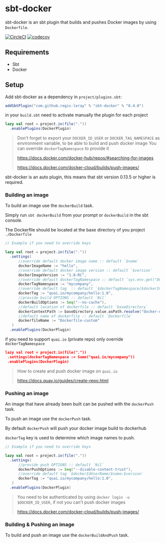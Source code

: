 # sbt-docker

sbt-docker is an sbt plugin that builds and pushes Docker images by using `Dockerfile`.

[![CircleCI](https://circleci.com/gh/regis-leray/sbt-docker/tree/master.svg?style=svg)](https://circleci.com/gh/regis-leray/sbt-docker/tree/master)
[![codecov](https://codecov.io/gh/regis-leray/sbt-docker/branch/master/graph/badge.svg)](https://codecov.io/gh/regis-leray/sbt-docker)


Requirements
------------
* Sbt
* Docker

Setup
-----

Add sbt-docker as a dependency in `project/plugins.sbt`:
```scala
addSbtPlugin("com.github.regis-leray" % "sbt-docker" % "0.4.0")
```
in your `build.sbt` need to activate manually the plugin for each project

```scala
lazy val root = project.in(file("."))
  .enablePlugins(DockerPlugin)
```

> Don't forget to export your `DOCKER_ID_USER` or `DOCKER_TAG_NAMESPACE` as environment variable, to be able to build and push docker image
> You can override `dockerTagNamespace` to provide it
> 
> https://docs.docker.com/docker-hub/repos/#searching-for-images
>
> https://docs.docker.com/docker-cloud/builds/push-images/

sbt-docker is an auto plugin, this means that sbt version 0.13.5 or higher is required.

### Building an image

To build an image use the `dockerBuild` task.

Simply run `sbt dockerBuild` from your prompt or `dockerBuild` in the sbt console.

The Dockerfile should be located at the base directory of you project `./Dockerfile` 

```scala
// Example if you need to override keys

lazy val root = project.in(file("."))
  .settings(
      //override default docker image name :: default `$name`
      dockerImageName := "hello",
      //override default docker image version :: default `$version`
      dockerImageVersion := "1.0-RC",
      //override default dockerTagNamespace :: default `sys.env.get("DOCKER_ID_USER") or sys.env.get("DOCKER_TAG_NAMESPACE")`     
      dockerTagNamespace := "mycompany",
      //override default tag  :: default `$dockerTagNamespace/$dockerImageName:$dockerImageVersion`
      dockerTag := "quai.io/mycompany/hello:1.0",     
      //provide build OPTIONS :: default `Nil`
      dockerBuildOptions := Seq("--no-cache"),
      //default location of dockerfile :: default `baseDirectory`
      dockerContextPath := baseDirectory.value.asPath.resolve("docker-dir"),
      //default name of dockerfile :: default `Dockerfile`
      dockerfileName := "Dockerfile-custom"
   )
  .enablePlugins(DockerPlugin)
```

if you need to support `quai.io` (private repo) only override `dockerTagNamespace`

```json
lazy val root = project.in(file(".")) 
 .settings(dockerTagNamespace := Some("quai.io/mycompany"))
 .enablePlugins(DockerPlugin)
```
> How to create and push docker image on `quai.io`
>
> https://docs.quay.io/guides/create-repo.html

### Pushing an image

An image that have already been built can be pushed with the `dockerPush` task.

To push an image use the `dockerPush` task.

By default `dockerPush` will push your docker image build to dockerhub

`dockerTag` key is used to determine which image names to push.

```scala
// Example if you need to override keys

lazy val root = project.in(file("."))
  .settings(
      //provide push OPTIONS :: default `Nil`
      dockerPushOptions := Seq("--disable-content-trust"),
      //override default tag `$dockerIdUserName/$name:$version`
      dockerTag := "quai.io/mycompany/hello:1.0", 
   )
  .enablePlugins(DockerPlugin)
```

> You need to be authenticated by using `docker login -u $DOCKER_ID_USER`, if not you can't push docker images
> 
> https://docs.docker.com/docker-cloud/builds/push-images/

### Building & Pushing an image

To build and push an image use the `dockerBuildAndPush` task.
